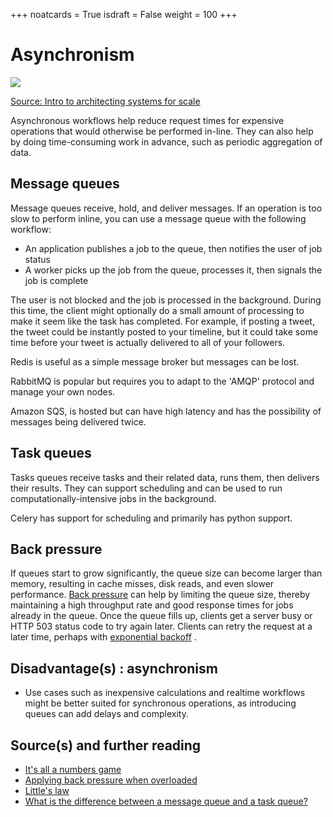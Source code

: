 +++
noatcards = True
isdraft = False
weight = 100
+++

# Asynchronism

![](https://camo.githubusercontent.com/c01ec137453216bbc188e3a8f16da39ec9131234/687474703a2f2f692e696d6775722e636f6d2f353447597353782e706e67) 

[Source: Intro to architecting systems for scale](http://lethain.com/introduction-to-architecting-systems-for-scale/#platform_layer) 

Asynchronous workflows help reduce request times for expensive operations that would otherwise be performed in-line. They can also help by doing time-consuming work in advance, such as periodic aggregation of data.

## Message queues

Message queues receive, hold, and deliver messages. If an operation is too slow to perform inline, you can use a message queue with the following workflow:

- An application publishes a job to the queue, then notifies the user of job status
- A worker picks up the job from the queue, processes it, then signals the job is complete

The user is not blocked and the job is processed in the background. During this time, the client might optionally do a small amount of processing to make it seem like the task has completed. For example, if posting a tweet, the tweet could be instantly posted to your timeline, but it could take some time before your tweet is actually delivered to all of your followers.

Redis is useful as a simple message broker but messages can be lost.

RabbitMQ is popular but requires you to adapt to the 'AMQP' protocol and manage your own nodes.

Amazon SQS, is hosted but can have high latency and has the possibility of messages being delivered twice.

## Task queues

Tasks queues receive tasks and their related data, runs them, then delivers their results. They can support scheduling and can be used to run computationally-intensive jobs in the background.

Celery has support for scheduling and primarily has python support.

## Back pressure

If queues start to grow significantly, the queue size can become larger than memory, resulting in cache misses, disk reads, and even slower performance. [Back pressure](http://mechanical-sympathy.blogspot.com/2012/05/apply-back-pressure-when-overloaded.html)  can help by limiting the queue size, thereby maintaining a high throughput rate and good response times for jobs already in the queue. Once the queue fills up, clients get a server busy or HTTP 503 status code to try again later. Clients can retry the request at a later time, perhaps with [exponential backoff](https://en.wikipedia.org/wiki/Exponential_backoff) .

## Disadvantage(s) : asynchronism

- Use cases such as inexpensive calculations and realtime workflows might be better suited for synchronous operations, as introducing queues can add delays and complexity.

## Source(s) and further reading

- [It's all a numbers game](https://www.youtube.com/watch?v=1KRYH75wgy4) 
- [Applying back pressure when overloaded](http://mechanical-sympathy.blogspot.com/2012/05/apply-back-pressure-when-overloaded.html) 
- [Little's law](https://en.wikipedia.org/wiki/Little%27s_law) 
- [What is the difference between a message queue and a task queue?](https://www.quora.com/What-is-the-difference-between-a-message-queue-and-a-task-queue-Why-would-a-task-queue-require-a-message-broker-like-RabbitMQ-Redis-Celery-or-IronMQ-to-function) 